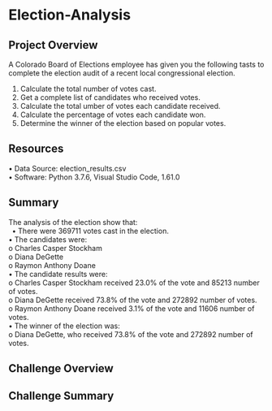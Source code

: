 # Election-Analysis

## Project Overview

A Colorado Board of Elections employee has given you the following tasts to complete the election audit of a recent local congressional election.
1. Calculate the total number of votes cast.
2. Get a complete list of candidates who received votes.
3. Calculate the total umber of votes each candidate received.
4. Calculate the percentage of votes each candidate won.
5. Determine the winner of the election based on popular votes.

## Resources
•	Data Source: election_results.csv <br>
• Software: Python 3.7.6, Visual Studio Code, 1.61.0

## Summary
The analysis of the election show that:<br>
&ensp;•	There were 369711 votes cast in the election.<br>
• The candidates were:<br>
o	Charles Casper Stockham<br>
o	Diana DeGette<br>
o	Raymon Anthony Doane<br>
•	The candidate results were:<br>
o	Charles Casper Stockham received 23.0% of the vote and 85213 number of votes.<br>
o	Diana DeGette received 73.8% of the vote and 272892 number of votes.<br>
o	Raymon Anthony Doane received 3.1% of the vote and 11606 number of votes.<br>
•	The winner of the election was:<br>
o	Diana DeGette, who received 73.8% of the vote and 272892 number of votes.

## Challenge Overview

## Challenge Summary


